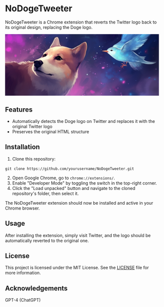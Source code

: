 # NoDogeTweeter

NoDogeTweeter is a Chrome extension that reverts the Twitter logo back to its original design, replacing the Doge logo.

![Marquee](./assets/marquee-promo.png)

## Features

- Automatically detects the Doge logo on Twitter and replaces it with the original Twitter logo
- Preserves the original HTML structure

## Installation

1. Clone this repository:

​	`git clone https://github.com/yourusername/NoDogeTweeter.git`

2. Open Google Chrome, go to `chrome://extensions/`.
3. Enable "Developer Mode" by toggling the switch in the top-right corner.
4. Click the "Load unpacked" button and navigate to the cloned repository's folder, then select it.

The NoDogeTweeter extension should now be installed and active in your Chrome browser.

## Usage

After installing the extension, simply visit Twitter, and the logo should be automatically reverted to the original one.

## License

This project is licensed under the MIT License. See the [LICENSE](LICENSE) file for more information.

## Acknowledgements

GPT-4 (ChatGPT)
